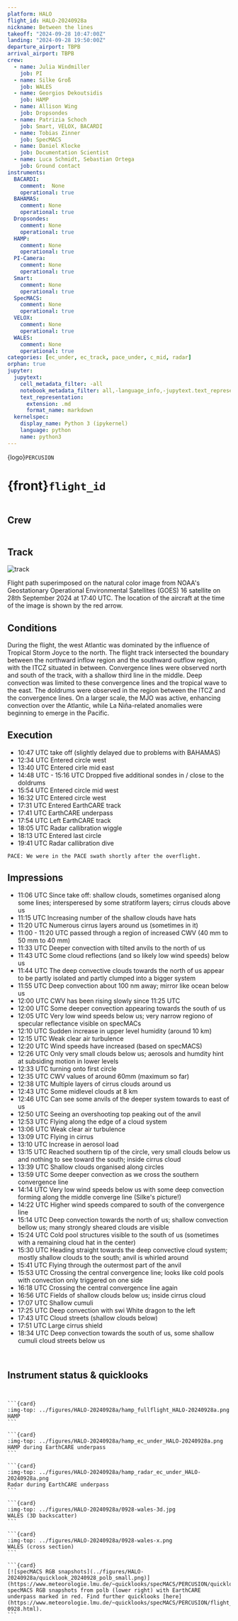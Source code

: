 ```yaml
---
platform: HALO
flight_id: HALO-20240928a
nickname: Between the lines
takeoff: "2024-09-28 10:47:00Z"
landing: "2024-09-28 19:50:00Z"
departure_airport: TBPB
arrival_airport: TBPB
crew:
  - name: Julia Windmiller
    job: PI
  - name: Silke Groß
    job: WALES
  - name: Georgios Dekoutsidis
    job: HAMP
  - name: Allison Wing
    job: Dropsondes
  - name: Patrizia Schoch
    job: Smart, VELOX, BACARDI
  - name: Tobias Zinner
    job: SpecMACS
  - name: Daniel Klocke
    job: Documentation Scientist
  - name: Luca Schmidt, Sebastian Ortega
    job: Ground contact
instruments:
  BACARDI:
    comment:  None
    operational: true
  BAHAMAS:
    comment: None
    operational: true
  Dropsondes:
    comment: None
    operational: true
  HAMP:
    comment: None
    operational: true
  PI-Camera:
    comment: None
    operational: true
  Smart:
    comment: None
    operational: true
  SpecMACS:
    comment: None
    operational: true
  VELOX:
    comment: None
    operational: true
  WALES:
    comment: None
    operational: true
categories: [ec_under, ec_track, pace_under, c_mid, radar]
orphan: true
jupyter:
  jupytext:
    cell_metadata_filter: -all
    notebook_metadata_filter: all,-language_info,-jupytext.text_representation.format_version,-jupytext.text_representation.jupytext_version
    text_representation:
      extension: .md
      format_name: markdown
  kernelspec:
    display_name: Python 3 (ipykernel)
    language: python
    name: python3
---
```


{logo}`PERCUSION`

# {front}`flight_id`

```{badges}
```

## Crew

```{crew-list}
```

## Track

![track](../figures/HALO-20240928a/HALO-20240928a-track.jpeg)

Flight path superimposed on the natural color image from NOAA's Geostationary Operational Environmental Satellites (GOES) 16 satellite on 28th September 2024 at 17:40 UTC. The location of the aircraft at the time of the image is shown by the red arrow.

## Conditions

During the flight, the west Atlantic was dominated by the influence of Tropical Storm Joyce to the north. The flight track intersected the boundary between the northward inflow region and the southward outflow region, with the ITCZ situated in between. Convergence lines were observed north and south of the track, with a shallow third line in the middle. Deep convection was limited to these convergence lines and the tropical wave to the east. The doldrums were observed in the region between the ITCZ and the convergence lines. On a larger scale, the MJO was active, enhancing convection over the Atlantic, while La Niña-related anomalies were beginning to emerge in the Pacific.


## Execution

- 10:47 UTC take off (slightly delayed due to problems with BAHAMAS)
- 12:34 UTC Entered circle west
- 13:40 UTC Entered cirle mid east
- 14:48 UTC - 15:16 UTC Dropped five additional sondes in / close to the doldrums
- 15:54 UTC Entered circle mid west
- 16:32 UTC Entered circle west
- 17:31 UTC Entered EarthCARE track
- 17:41 UTC EarthCARE underpass
- 17:54 UTC Left EarthCARE track
- 18:05 UTC Radar callibration wiggle
- 18:13 UTC Entered last circle
- 19:41 UTC Radar callibration dive

```{note}
PACE: We were in the PACE swath shortly after the overflight.
```

## Impressions

- 11:06 UTC Since take off: shallow clouds, sometimes organised along some lines; intersperesed by some stratiform layers; cirrus clouds above us
- 11:15 UTC Increasing number of the shallow clouds have hats
- 11:20 UTC Numerous cirrus layers around us (sometimes in it)
- 11:00 - 11:20 UTC passed through a region of increased CWV (40 mm to 50 mm to 40 mm)
- 11:33 UTC Deeper convection with tilted anvils to the north of us
- 11:43 UTC Some cloud reflections (and so likely low wind speeds) below us
- 11:44 UTC The deep convective clouds towards the north of us appear to be partly isolated and partly clumped into a bigger system
- 11:55 UTC Deep convection about 100 nm away; mirror like ocean below us
- 12:00 UTC CWV has been rising slowly since 11:25 UTC
- 12:00 UTC Some deeper convection appearing towards the south of us
- 12:05 UTC Very low wind speeds below us; very narrow regiono of specular reflectance visible on specMACs
- 12:10 UTC Sudden increase in upper level humidity (around 10 km)
- 12:15 UTC Weak clear air turbulence
- 12:20 UTC Wind speeds have increased (based on specMACS)
- 12:26 UTC Only very small clouds below us; aerosols and humdity hint at subsiding motion in lower levels
- 12:33 UTC turning onto first circle
- 12:35 UTC CWV values of around 60mm (maximum so far)
- 12:38 UTC Multiple layers of cirrus clouds around us
- 12:43 UTC Some midlevel clouds at 8 km
- 12:46 UTC Can see some anvils of the deeper system towards to east of us
- 12:50 UTC Seeing an overshooting top peaking out of the anvil
- 12:53 UTC Flying along the edge of a cloud system
- 13:06 UTC Weak clear air turbulence
- 13:09 UTC Flying in cirrus
- 13:10 UTC Increase in aerosol load
- 13:15 UTC Reached southern tip of the circle, very small clouds below us and nothing to see toward the south; inside cirrus cloud
- 13:39 UTC Shallow clouds organised along circles
- 13:59 UTC Some deeper convection as we cross the southern convergence line
- 14:14 UTC Very low wind speeds below us with some deep convection forming along the middle converge line (Silke's picture!)
- 14:22 UTC Higher wind speeds compared to south of the convergence line
- 15:14 UTC Deep convection towards the north of us; shallow convection bellow us; many strongly sheared clouds are visible
- 15:24 UTC Cold pool structures visible to the south of us (sometimes with a remaining cloud hat in the center)
- 15:30 UTC Heading straight towards the deep convective cloud system; mostly shallow clouds to the south; anvil is whirled around
- 15:41 UTC Flying through the outermost part of the anvil
- 15:53 UTC Crossing the central convergence line; looks like cold pools with convection only triggered on one side
- 16:18 UTC Crossing the central convergence line again
- 16:56 UTC Fields of shallow clouds below us; inside cirrus cloud
- 17:07 UTC Shallow cumuli
- 17:25 UTC Deep convection with swi White dragon to the left
- 17:43 UTC Cloud streets (shallow clouds below)
- 17:51 UTC Large cirrus shield
- 18:34 UTC Deep convection towards the south of us, some shallow cumuli cloud streets below us



````{card-carousel} 2


````

## Instrument status & quicklooks

```{instrument-table}
```
````{card-carousel} 2

```{card}
:img-top: ../figures/HALO-20240928a/hamp_fullflight_HALO-20240928a.png
HAMP
```

```{card}
:img-top: ../figures/HALO-20240928a/hamp_ec_under_HALO-20240928a.png
HAMP during EarthCARE underpass
```

```{card}
:img-top: ../figures/HALO-20240928a/hamp_radar_ec_under_HALO-20240928a.png
Radar during EarthCARE underpass
```

```{card}
:img-top: ../figures/HALO-20240928a/0928-wales-3d.jpg
WALES (3D backscatter)
```

```{card}
:img-top: ../figures/HALO-20240928a/0928-wales-x.png
WALES (cross section)
```

```{card}
[![specMACS RGB snapshots](../figures/HALO-20240928a/quicklook_20240928_polb_small.png)](https://www.meteorologie.lmu.de/~quicklooks/specMACS/PERCUSION/quicklooks/polcams/quicklook_20240928_polb.png)
specMACS RGB snapshots from polb (lower right) with EarthCARE underpass marked in red. Find further quicklooks [here](https://www.meteorologie.lmu.de/~quicklooks/specMACS/PERCUSION/flight_HALO-0928.html).
```

````
